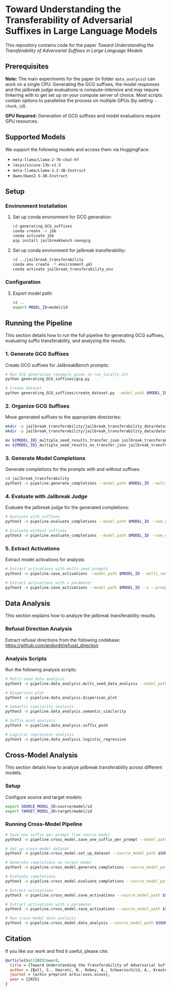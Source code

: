 # Toward Understanding the Transferability of Adversarial Suffixes in Large Language Models 

This repository contains code for the paper *Toward Understanding the Transferability of Adversarial Suffixes in Large Language Models*

## Prerequisites

**Note:** The main experiments for the paper (in folder `data_analysis`) can work on a single CPU. Generating the GCG suffixes, the model responses and the jailbreak judge evaluations is compute-intensive and may require tinkering with to get set up on your compute server of choice. Most scripts contain options to parallelize the process on multiple GPUs (by setting `--chunk_id`).

**GPU Required:** Generation of GCG suffixes and model evaluations require GPU resources.

## Supported Models

We support the following models and access them via HuggingFace:
- `meta-llama/Llama-2-7b-chat-hf`
- `lmsys/vicuna-13b-v1.5`
- `meta-llama/Llama-3.2-1B-Instruct`
- `Qwen/Qwen2.5-3B-Instruct`

## Setup

### Environment Installation

1. Set up conda environment for GCG generation:
   ```bash
   cd generating_GCG_suffixes
   conda create -n jbb
   conda activate jbb
   pip install jailbreakbench nanogcg
   ```

2. Set up conda environment for jailbreak transferability:
   ```bash
   cd ../jailbreak_transferability
   conda env create -f environment.yml
   conda activate jailbreak_transferability_env
   ```

### Configuration

3. Export model path:
   ```bash
   cd ..
   export MODEL_ID=model/id
   ```

## Running the Pipeline

This section details how to run the full pipeline for generating GCG suffixes, evaluating suffix transferability, and analyzing the results.

### 1. Generate GCG Suffixes

Create GCG suffixes for JailbreakBench prompts:

```bash
# Run GCG generation (example given in run_locally.sh)
python generating_GCG_suffixes/gcg.py

# Create dataset
python generating_GCG_suffixes/create_dataset.py --model_path $MODEL_ID
```

### 2. Organize GCG Suffixes

Move generated suffixes to the appropriate directories:

```bash
mkdir -p jailbreak_transferability/jailbreak_transferability_data/dataset/multiple_seed_results/$MODEL_ID/transfer
mkdir -p jailbreak_transferability/jailbreak_transferability_data/dataset/multiple_seed_results/$MODEL_ID/no_transfer

mv ${MODEL_ID}_multiple_seed_results_transfer.json jailbreak_transferability/jailbreak_transferability_data/dataset/multiple_seed_results/$MODEL_ID/transfer
mv ${MODEL_ID}_multiple_seed_results_no_transfer.json jailbreak_transferability/jailbreak_transferability_data/dataset/multiple_seed_results/$MODEL_ID/no_transfer
```

### 3. Generate Model Completions

Generate completions for the prompts with and without suffixes:

```bash
cd jailbreak_transferability
python3 -m pipeline.generate_completions --model_path $MODEL_ID --multi_seed --no_suffix_completions
```

### 4. Evaluate with Jailbreak Judge

Evaluate the jailbreak judge for the generated completions:

```bash
# Evaluate with suffixes
python3 -m pipeline.evaluate_completions --model_path $MODEL_ID --num_gpus 4 --multi_seed

# Evaluate without suffixes
python3 -m pipeline.evaluate_completions --model_path $MODEL_ID --num_gpus 4 --no_suffix_completions
```

### 5. Extract Activations

Extract model activations for analysis:

```bash
# Extract activations with multi-seed prompts
python3 -m pipeline.save_activations --model_path $MODEL_ID --multi_seed --prompts --jailbreak

# Extract activations with s parameter
python3 -m pipeline.save_activations --model_path $MODEL_ID --s --prompts --jailbreak --multi_seed
```

## Data Analysis

This section explains how to analyze the jailbreak transferability results.

### Refusal Direction Analysis

Extract refusal directions from the following codebase: https://github.com/andyrdt/refusal_direction

### Analysis Scripts

Run the following analysis scripts:

```bash
# Multi-seed data analysis
python3 -m pipeline.data_analysis.multi_seed_data_analysis --model_path $MODEL_ID

# Dispersion plot
python3 -m pipeline.data_analysis.dispersion_plot

# Semantic similarity analysis
python3 -m pipeline.data_analysis.semantic_similarity

# Suffix push analysis
python3 -m pipeline.data_analysis.suffix_push

# Logistic regression analysis
python3 -m pipeline.data_analysis.logistic_regression
```

## Cross-Model Analysis

This section details how to analyze jailbreak transferability across different models.

### Setup

Configure source and target models:

```bash
export SOURCE_MODEL_ID=source/model/id
export TARGET_MODEL_ID=target/model/id
```

### Running Cross-Model Pipeline

```bash
# Save one suffix per prompt from source model
python3 -m pipeline.cross_model.save_one_suffix_per_prompt --model_path $SOURCE_MODEL_ID

# Set up cross-model dataset
python3 -m pipeline.cross_model.set_up_dataset --source_model_path $SOURCE_MODEL_ID --target_model_path $TARGET_MODEL_ID

# Generate completions on target model
python3 -m pipeline.cross_model.generate_completions --source_model_path $SOURCE_MODEL_ID --target_model_path $TARGET_MODEL_ID

# Evaluate completions
python3 -m pipeline.cross_model.evaluate_completions --source_model_path $SOURCE_MODEL_ID --target_model_path $TARGET_MODEL_ID

# Extract activations
python3 -m pipeline.cross_model.save_activations --source_model_path $SOURCE_MODEL_ID --target_model_path $TARGET_MODEL_ID

# Extract activations with s parameter
python3 -m pipeline.cross_model.save_activations --source_model_path $SOURCE_MODEL_ID --target_model_path $TARGET_MODEL_ID --s

# Run cross-model data analysis
python3 -m pipeline.cross_model.data_analysis --source_model_path $SOURCE_MODEL_ID --target_model_path $TARGET_MODEL_ID
```

## Citation

If you like our work and find it useful, please cite:

```bibtex
@article{ball2025toward,
  title = {Toward Understanding the Transferability of Adversarial Suffixes in Large Language Models },
  author = {Ball, S., Hasrati, N., Robey, A., Schwarzschild, A., Kreuter, F., Kolter, Z. & Risteski, A.},
  journal = {arXiv preprint arXiv:xxxx.xxxxx},
  year = {2025}
}
```